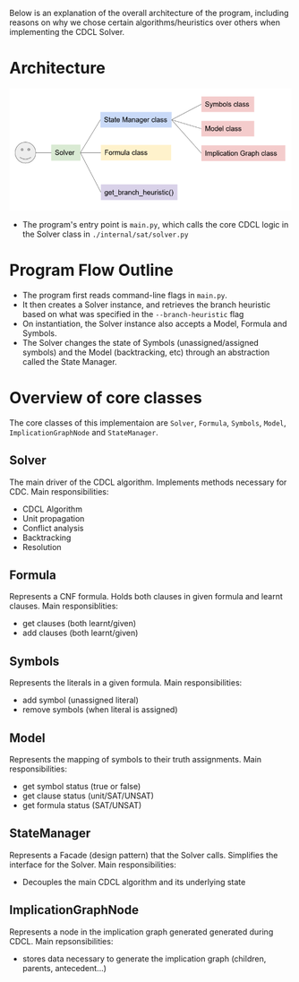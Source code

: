 Below is an explanation of the overall architecture of the program,
including reasons on why we chose certain algorithms/heuristics over others
when implementing the CDCL Solver.

# Architecture
![Architecture](architecture.png)
- The program's entry point is `main.py`, which calls the core CDCL logic in the Solver class in `./internal/sat/solver.py`

# Program Flow Outline
- The program first reads command-line flags in `main.py`.
- It then creates a Solver instance, and retrieves the branch heuristic
based on what was specified in the `--branch-heuristic` flag
- On instantiation, the Solver instance also accepts a Model, Formula and Symbols.
- The Solver changes the state of Symbols (unassigned/assigned symbols) and the Model (backtracking, etc)
through an abstraction called the State Manager.

# Overview of core classes
The core classes of this implementaion are `Solver`, `Formula`, `Symbols`, `Model`, `ImplicationGraphNode` and `StateManager`.

## Solver
The main driver of the CDCL algorithm. Implements methods necessary for CDC. Main responsibilities:

- CDCL Algorithm
- Unit propagation
- Conflict analysis
- Backtracking
- Resolution

## Formula
Represents a CNF formula. Holds both clauses in given formula and learnt clauses. Main responsiblities:

- get clauses (both learnt/given)
- add clauses (both learnt/given)

## Symbols
Represents the literals in a given formula. Main responsibilities:

- add symbol (unassigned literal)
- remove symbols (when literal is assigned)

## Model
Represents the mapping of symbols to their truth assignments. Main responsibilities:

- get symbol status (true or false)
- get clause status (unit/SAT/UNSAT)
- get formula status (SAT/UNSAT)

## StateManager
Represents a Facade (design pattern) that the Solver calls. Simplifies the interface for the Solver. Main responsibilities:

- Decouples the main CDCL algorithm and its underlying state 

## ImplicationGraphNode
Represents a node in the implication graph generated generated during CDCL. Main repsonsibilities:

- stores data necessary to generate the implication graph (children, parents, antecedent...)